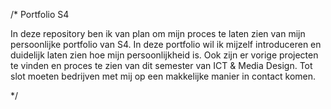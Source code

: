 /* Portfolio S4

In deze repository ben ik van plan om mijn proces te laten zien van mijn persoonlijke portfolio van S4. In deze portfolio wil ik mijzelf introduceren en duidelijk laten zien hoe mijn persoonlijkheid is. Ook zijn er vorige projecten te vinden en proces te zien van dit semester van ICT & Media Design. Tot slot moeten bedrijven met mij op een makkelijke manier in contact komen. 

*/